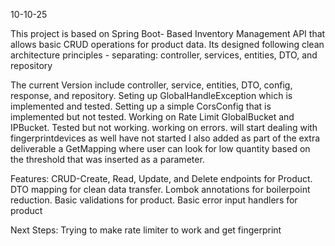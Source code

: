 10-10-25

This project is based on Spring Boot- Based Inventory Management API that allows basic CRUD operations for product data.
Its designed following clean architecture principles - separating:
controller,
services,
entities,
DTO,
and repository

The current Version include
  controller,
  service,
  entities,
  DTO,
  config,
  response,
  and repository.
  Seting up GlobalHandleException which is implemented and tested.
  Setting up a simple CorsConfig that is implemented but not tested.
Working on Rate Limit GlobalBucket and IPBucket. Tested but not working. working on errors.
will start dealing with fingerprintdevices as well have not started
  I also added as part of the extra deliverable a GetMapping where user can look for low quantity based on the threshold that was inserted as a parameter.


Features:
  CRUD-Create, Read, Update, and Delete endpoints for Product.
  DTO mapping for clean data transfer.
  Lombok annotations for boilerpoint reduction.
  Basic validations for product.
  Basic error input handlers for product

Next Steps:
Trying to make rate limiter to work and get fingerprint

